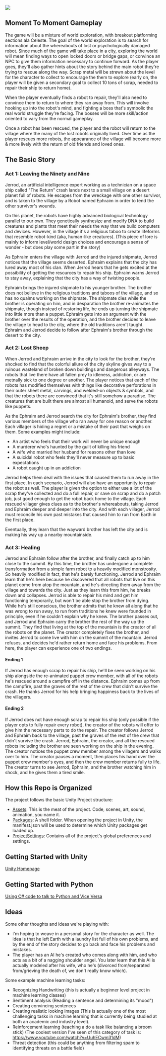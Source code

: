 ![](https://media.githubusercontent.com/media/hiltonjp/journey/master/Snapshots/title.png)

## Moment To Moment Gameplay
The game will be a mixture of world exploration, with breakout platforming sections ala Celeste. The goal of the world exploration is to search for information about the whereabouts of lost or psychologically damaged robot. Since much of the game will take place in a city, exploring the world will mean finding ways to open locked doors or bridge gaps, or convince an NPC to give them information necessary to continue forward. As the player goes, they'll also gather hints about the story behind the main robot they're trying to rescue along the way. Scrap metal will be strewn about the level for the character to collect to encourage the them to explore (early on, the player will be given a secondary goal to collect 10 tons of scrap, needed to repair their ship to return home).

When the player eventually finds a robot to repair, they'll also need to convince them to return to where they ran away from. This will involve hooking up into the robot's mind, and fighting a boss that's symbolic the real world struggle they're facing. The bosses will be more skill/action oriented to vary from the normal gameplay.

Once a robot has been rescued, the player and the robot will return to the village where the many of the lost robots originally lived. Over time as the player rescues more robots, the appearance of the village will become more & more lively with the return of old friends and loved ones.

## The Basic Story
### Act 1: Leaving the Ninety and Nine
Jerrod, an artificial intelligence expert working as a technician on a space ship called "The Return" crash lands next to a small village on a desert planet full of robots. He escapes from the wreckage with one other survivor, and is taken to the village by a Robot named Ephraim in order to tend the other survivor's wounds.

On this planet, the robots have highly advanced biological technology parallel to our own. They genetically synthesize and modify DNA to build creatures and plants that meet their needs the way that we build computers and devices. However, in the village it's a religious taboo to create lifeforms that resemble robot-kind (aka, human-like creatures). (This piece of lore is mainly to inform level/world design choices and encourage a sense of wonder - but does play some part in the story)

As Ephraim enters the village with Jerrod and the injured shipmate, Jerrod notices that the village seems deserted. Ephraim explains that the city has lured away most of his clan. When Jerrod hears that he gets excited at the possibility of getting the resources to repair his ship. Ephraim warns Jerrod to stay away, explaining that the city has a way of twisting people.

Ephraim brings the injured shipmate to his younger brother. The brother does not believe in the religious traditions and taboos of the village, and so has no qualms working on the shipmate. The shipmate dies while the brother is operating on him, and in desparation the brother re-animates the shipmate, though instead of restoring life, he ends up turning the shipmate into little more than a puppet. Ephraim gets into an argument with the brother over the results of the operation, and the brother decides to leave the village to head to the city, where the old traditions aren't taught. Ephraim and Jerrod decide to follow after Ephraim's brother through the desert to the city.

### Act 2: Lost Sheep
When Jerrod and Ephraim arrive in the city to look for the brother, they're shocked to find that the colorful allure of the city skyline gives way to a ruinous wasteland of broken down buildings and dangerous alleyways. The robots that live there have all fallen prey to idleness, addiction, or are metnally sick to one degree or another. The player notices that each of the robots has modified themselves with things like decorative perforations in their outer sheet metal, carvings, and welded-on objects & symbols, and that the robots there are convinced that it's still somehow a paradise. The creatures that are built there are almost all humanoid, and serve the robots like puppets.  

As the Ephraim and Jerrod search the city for Ephraim's brother, they find various members of the village who ran away for one reason or another. Each villager is hiding a regret or a mistake of their past that weighs on them. Some examples might include:
- An artist who feels that their work will never be unique enough
- A murderer who's haunted by the guilt of killing his friend
- A wife who married her husband for reasons other than love
- A suicidal robot who feels they'll never measure up to basic expectations
- A robot caught up in an addiction

Jerrod helps them deal with the issues that caused them to run away in the first place. In each scenario, Jerrod will also have an opportunity to repair the robot as well. The player is given the option to either use a lot of the scrap they've collected and do a full repair, or save on scrap and do a patch job, just good enough to get the robot back home to the village. Each rescued villager gives clues as to the brother's whereabouts, taking Jerrod and Ephraim deeper and deeper into the city. And with each villager, Jerrod must reconcile his own past mistakes that caused him to run from Earth in the first place. 

Eventually, they learn that the wayward brother has left the city and is making his way up a nearby mountainside.

### Act 3: Healing
Jerrod and Ephraim follow after the brother, and finally catch up to him close to the summit. By this time, the brother has undergone a complete transformation from a simple farm robot to a heavily modified monstrosity. So heavily modified in fact, that he's barely functioning. Jerrod and Ephraim learn that he's here because he discovered that all robots that live on this planet come from atop the mountain, and he's directing them away from the village and towards the city. Just as they learn this from him, he breaks down and collapses. Jerrod is able to repair his mind and get him functioning temporarily, but won't be able stop the brother from dying. While he's still conscious, the brother admits that he knew all along that he was wrong to run away, to run from traditions he knew were founded in principle, even if he couldn't explain why he knew. The brother passes out, and Jerrod and Ephraim carry the brother the rest of the way up the summit. They find that living at the top of the mountain is the creator of all the robots on the planet. The creator completely fixes the brother, and invites Jerrod to come live with him on the summit of the mountain. Jerrod refuses, and decides he'd rather return home and face his problems. From here, the player can experience one of two endings.

#### Ending 1
If Jerrod has enough scrap to repair his ship, he'll be seen working on his ship alongside the re-animated puppet crew member, with all of the robots he's rescued around a campfire off in the distance. Ephraim comes up from the campfire, past the graves of the rest of the crew that didn't survive the crash. He thanks Jerrod for his help bringing happiness back to the lives of the villagers.

#### Ending 2
If Jerrod does not have enough scrap to repair his ship (only possible if the player opts to fully repair every robot), the creator of the robots will offer to give him the necessary parts to do the repair. The creator follows Jerrod and Ephraim back to the village, past the graves of the rest of the crew that didn't survive the crash. Jerrod, Ephraim, the creator, and all the rescued robots including the brother are seen working on the ship in the evening. The creator notices the puppet crew member among the villagers and walks over to him. The creator pauses a moment, then places his hand over the puppet crew member's eyes, and then the crew member returns fully to life. The creator turns to see Jerrod, Ephraim, and the brother watching him in shock, and he gives them a tired smile. 

## How this Repo is Organized
The project follows the basic Unity Project structure:
* [Assets](): This is the meat of the project. Code, scenes, art, sound, animation, you name it.
* [Packages](): A shell folder. When opening the project in Unity, the manifest.json will be used to determine which Unity packages get loaded up. 
* [ProjectSettings](): Contains all of the project's global preferences and settings. 

## Getting Started with Unity
[Unity Homepage](https://unity.com)

## Getting Started with Python
[Using C# code to talk to Python and Vice Versa](https://www.codeproject.com/Articles/602112/Scripting-NET-Applications-with-IronPython)

## Ideas
Some other thoughts and ideas we're playing with:
- I'm hoping to weave in a personal story for the character as well. The idea is that he left Earth with a laundry list full of his own problems, and by the end of the story decides to go back and face his problems and mistakes.
- The player has an AI he's created who comes along with him, and who acts as a bit of a nagging shoulder angel. You later learn that this AI is actually modeled after his wife, who he's (divorced from/separated from/grieving the death of, we don't really know which).


Some example machine learning tasks:
- Recognizing Handwriting (this is actually a beginner level project in machine learning classes)
- Sentiment analysis (Reading a sentence and determining its "mood")
- Creating convincing sentences
- Creating realistic looking images (This is actually one of the most challenging tasks in machine learning that is currently being studied at both an academic and industry level).
- Reinforcement learning (teaching a do a task like balancing a broom stick) (The coolest version I've seen of this category of task is: https://www.youtube.com/watch?v=UuhECwm31dM)
- Threat detection (this could be anything from filtering spam to identifying threats on a battle field)
